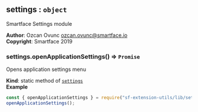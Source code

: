 <a name="module_settings"></a>

## settings : <code>object</code>
Smartface Settings module

**Author**: Ozcan Ovunc <ozcan.ovunc@smartface.io>  
**Copyright**: Smartface 2019  
<a name="module_settings.openApplicationSettings"></a>

### settings.openApplicationSettings() ⇒ <code>Promise</code>
Opens application settings menu

**Kind**: static method of [<code>settings</code>](#module_settings)  
**Example**  
```js
const { openApplicationSettings } = require("sf-extension-utils/lib/settings");
openApplicationSettings();
```
